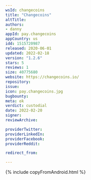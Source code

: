 ```yaml
---
wsId: changecoins
title: "Changecoins"
altTitle: 
authors:
- danny
appId: pay.changecoins
appCountry: us
idd: 1515720987
released: 2020-06-01
updated: 2022-02-18
version: "1.2.6"
stars: 5
reviews: 1
size: 40775680
website: https://changecoins.io/
repository: 
issue: 
icon: pay.changecoins.jpg
bugbounty: 
meta: ok
verdict: custodial
date: 2022-02-20
signer: 
reviewArchive:

providerTwitter: 
providerLinkedIn: 
providerFacebook: 
providerReddit: 

redirect_from:

---
```


{% include copyFromAndroid.html %}
